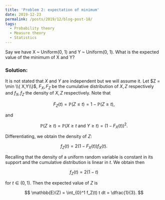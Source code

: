 ```yaml
---
title: 'Problem 2: expectation of minimum'
date: 2019-12-23
permalink: /posts/2019/12/blog-post-18/
tags:
  - Probability theory
  - Measure theory
  - Statistics
---
```



Say we have X ~ Uniform(0, 1) and Y ~ Uniform(0, 1). What is the expected value of the minimum of X and Y?

### Solution:

It is not stated that $X$ and $Y$ are independent but we will assume it. Let $Z = \min \\{ X,Y\\}$, $F_X,F_Z$ be the cumulative distribution of $X,Z$ respectively and $f_X,f_Z$ the density of $X,Z$ respectively. Note that

$$
F_Z(t) = \mathbb{P}(Z \leq t) = 1 - \mathbb{P}(Z \geq t),
$$

and

$$
\mathbb{P}(Z \geq t) = \mathbb{P}(X \geq t \text{ and } Y \geq t) = (1 - F_X(t))^2.
$$

Differentiating, we obtain the density of $Z$:

$$
f_Z(t) = 2(1-F_X(t))f_X(t).
$$

Recalling that the density of a uniform random variable is constant in its support and the cumulative distribution is linear in $t$. We obtain then

$$
f_Z(t) = 2(1-t)
$$

for $t\in (0,1)$. Then the expected value of $Z$ is

$$
\mathbb{E}(Z) = \int_{0}^1 f_Z(t) t dt = \dfrac{1}{3}.
$$
